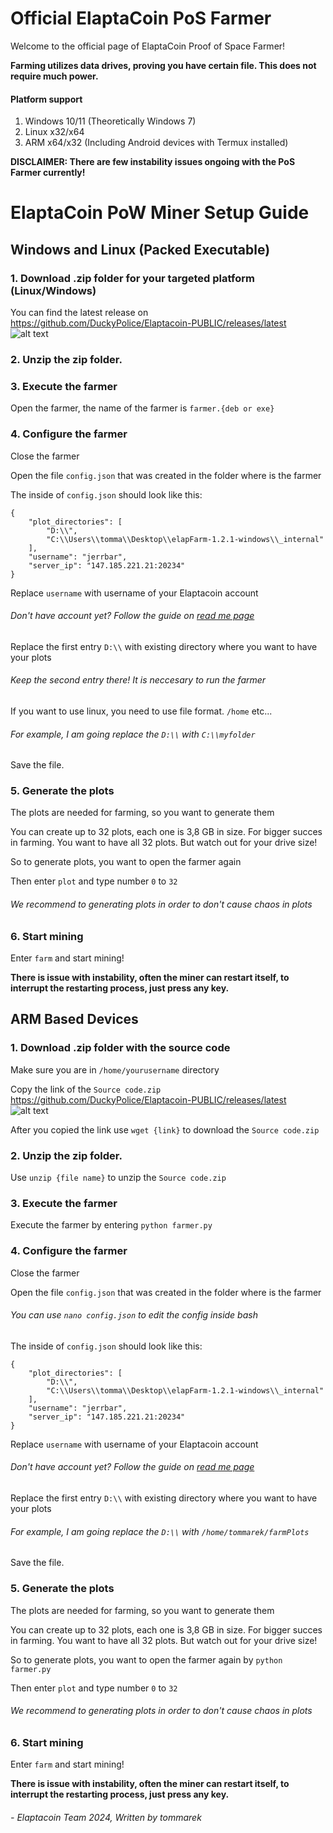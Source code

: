 # Official ElaptaCoin PoS Farmer
Welcome to the official page of ElaptaCoin Proof of Space Farmer!

**Farming utilizes data drives, proving you have certain file. This does not require much power.**

#### Platform support
1. Windows 10/11 (Theoretically Windows 7)
2. Linux x32/x64
3. ARM x64/x32 (Including Android devices with Termux installed)


**DISCLAIMER: There are few instability issues ongoing with the PoS Farmer currently!**

# ElaptaCoin PoW Miner Setup Guide
## Windows and Linux (Packed Executable)
### 1. Download .zip folder for your targeted platform (Linux/Windows) 
You can find the latest release on https://github.com/DuckyPolice/Elaptacoin-PUBLIC/releases/latest
![alt text](images/image-2.png)

### 2. Unzip the zip folder.

### 3. Execute the farmer
Open the farmer, the name of the farmer is `farmer.{deb or exe}`

### 4. Configure the farmer
Close the farmer

Open the file `config.json` that was created in the folder where is the farmer

The inside of `config.json` should look like this:

```
{
    "plot_directories": [
        "D:\\",
        "C:\\Users\\tomma\\Desktop\\elapFarm-1.2.1-windows\\_internal"
    ],
    "username": "jerrbar",
    "server_ip": "147.185.221.21:20234"
}
```

Replace `username` with username of your Elaptacoin account
###### Don't have account yet? Follow the guide on [read me page](README.md)

Replace the first entry `D:\\` with existing directory where you want to have your plots
###### Keep the second entry there! It is neccesary to run the farmer

If you want to use linux, you need to use file format. `/home` etc...

###### For example, I am going replace the `D:\\` with `C:\\myfolder`

Save the file.

### 5. Generate the plots
The plots are needed for farming, so you want to generate them

You can create up to 32 plots, each one is 3,8 GB in size. For bigger succes in farming. You want to have all 32 plots. But watch out for your drive size!

So to generate plots, you want to open the farmer again

Then enter `plot` and type number `0` to `32`
###### We recommend to generating plots in order to don't cause chaos in plots

### 6. Start mining
Enter `farm` and start mining!

**There is issue with instability, often the miner can restart itself, to interrupt the restarting process, just press any key.**

## ARM Based Devices
### 1. Download .zip folder with the source code 

Make sure you are in `/home/yourusername` directory

Copy the link of the `Source code.zip` https://github.com/DuckyPolice/Elaptacoin-PUBLIC/releases/latest
![alt text](images/image-3.png)

After you copied the link use `wget {link}` to download the `Source code.zip`

### 2. Unzip the zip folder.
Use `unzip {file name}` to unzip the `Source code.zip`


### 3. Execute the farmer
Execute the farmer by entering `python farmer.py`

### 4. Configure the farmer
Close the farmer

Open the file `config.json` that was created in the folder where is the farmer
###### You can use `nano config.json` to edit the config inside bash


The inside of `config.json` should look like this:

```
{
    "plot_directories": [
        "D:\\",
        "C:\\Users\\tomma\\Desktop\\elapFarm-1.2.1-windows\\_internal"
    ],
    "username": "jerrbar",
    "server_ip": "147.185.221.21:20234"
}
```

Replace `username` with username of your Elaptacoin account
###### Don't have account yet? Follow the guide on [read me page](README.md)

Replace the first entry `D:\\` with existing directory where you want to have your plots

###### For example, I am going replace the `D:\\` with `/home/tommarek/farmPlots`

Save the file.

### 5. Generate the plots
The plots are needed for farming, so you want to generate them

You can create up to 32 plots, each one is 3,8 GB in size. For bigger succes in farming. You want to have all 32 plots. But watch out for your drive size!

So to generate plots, you want to open the farmer again by `python farmer.py`

Then enter `plot` and type number `0` to `32`
###### We recommend to generating plots in order to don't cause chaos in plots

### 6. Start mining
Enter `farm` and start mining!

**There is issue with instability, often the miner can restart itself, to interrupt the restarting process, just press any key.**

###### - Elaptacoin Team 2024, Written by tommarek

